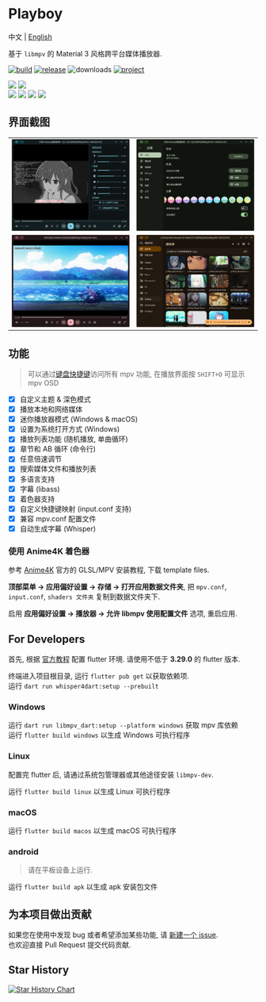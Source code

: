 # Playboy
中文 | [English](./README_en.md)  

基于 `libmpv` 的 Material 3 风格跨平台媒体播放器.

[![build](https://img.shields.io/github/actions/workflow/status/Playboy-Player/Playboy/build.yml?style=for-the-badge)](https://github.com/Playboy-Player/Playboy/actions) 
[![release](https://img.shields.io/badge/beta-2025.4-gold?style=for-the-badge)](https://github.com/Playboy-Player/Playboy/releases) ![downloads](https://img.shields.io/github/downloads/Playboy-Player/Playboy/total?style=for-the-badge&color=blue) [![project](https://img.shields.io/badge/project-grey?style=for-the-badge)](https://github.com/orgs/Playboy-Player/projects/3)

![](https://m3-markdown-badges.vercel.app/stars/7/2/Playboy-Player/Playboy)
![](https://m3-markdown-badges.vercel.app/issues/1/2/Playboy-Player/Playboy)  
![](https://ziadoua.github.io/m3-Markdown-Badges/badges/Windows/windows3.svg)
![](https://ziadoua.github.io/m3-Markdown-Badges/badges/Linux/linux3.svg)
![](https://ziadoua.github.io/m3-Markdown-Badges/badges/macOS/macos3.svg)
![](https://ziadoua.github.io/m3-Markdown-Badges/badges/Android/android3.svg)

## 界面截图

<table>
  <tr>
    <td>
      <img src='./screenshots/screenshot1.png' alt="equalizer">
    </td>
    <td>
      <img src='./screenshots/screenshot2.png' alt="theme">
    </td>
  </tr>
  <tr>
    <td>
      <img src='./screenshots/screenshot3.png' alt="shaders">
    </td>
    <td>
      <img src='./screenshots/screenshot4.png' alt="library">
    </td>
  </tr>
</table>

## 功能

> 可以通过[键盘快捷键](https://github.com/mpv-player/random-stuff/blob/master/key_bindings_chart/mpbindings.png)访问所有 mpv 功能, 在播放界面按 `SHIFT+O` 可显示 mpv OSD

- [x] 自定义主题 & 深色模式
- [x] 播放本地和网络媒体
- [x] 迷你播放器模式 (Windows & macOS)
- [x] 设置为系统打开方式 (Windows)
- [x] 播放列表功能 (随机播放, 单曲循环)
- [x] 章节和 AB 循环 (命令行)
- [x] 任意倍速调节
- [x] 搜索媒体文件和播放列表
- [x] 多语言支持
- [x] 字幕 (libass)
- [x] 着色器支持
- [x] 自定义快捷键映射 (input.conf 支持)
- [x] 兼容 mpv.conf 配置文件
- [x] 自动生成字幕 (Whisper)

### 使用 Anime4K 着色器

参考 [Anime4K](https://github.com/bloc97/Anime4K) 官方的 GLSL/MPV 安装教程, 下载 template files.

**顶部菜单 -> 应用偏好设置 -> 存储 -> 打开应用数据文件夹**, 把 `mpv.conf`, `input.conf`, `shaders 文件夹` 复制到数据文件夹下.

启用 **应用偏好设置 -> 播放器 -> 允许 libmpv 使用配置文件** 选项, 重启应用.

## For Developers

首先, 根据 [官方教程](https://docs.flutter.dev/get-started/install/) 配置 flutter 环境. 请使用不低于 **3.29.0** 的 flutter 版本.

终端进入项目根目录, 运行 `flutter pub get` 以获取依赖项.  
运行 `dart run whisper4dart:setup --prebuilt`

### Windows

运行 `dart run libmpv_dart:setup --platform windows` 获取 mpv 库依赖  
运行 `flutter build windows` 以生成 Windows 可执行程序

### Linux

配置完 flutter 后, 请通过系统包管理器或其他途径安装 `libmpv-dev`.

运行 `flutter build linux` 以生成 Linux 可执行程序

### macOS

运行 `flutter build macos` 以生成 macOS 可执行程序  

### android

> 请在平板设备上运行.

运行 `flutter build apk` 以生成 apk 安装包文件

## 为本项目做出贡献

如果您在使用中发现 bug 或者希望添加某些功能, 请 [新建一个 issue](https://github.com/Playboy-Player/Playboy/issues/new).  
也欢迎直接 Pull Request 提交代码贡献.

## Star History

[![Star History Chart](https://api.star-history.com/svg?repos=Playboy-Player/Playboy&type=Date)](https://star-history.com/#Playboy-Player/Playboy&Date)